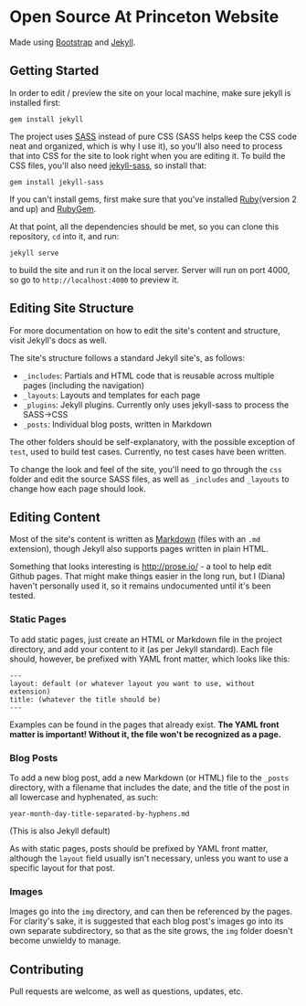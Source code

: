 # Open Source At Princeton Website

Made using [Bootstrap](http://getbootstrap.com) and [Jekyll](http://jekyllrb.com/).

## Getting Started

In order to edit / preview the site on your local machine, make sure jekyll is installed first:

	gem install jekyll

The project uses [SASS](http://sass-lang.com/) instead of pure CSS (SASS helps keep the CSS code neat and organized, which is why I use it), so you'll also need to process that into CSS for the site to look right when you are editing it. To build the CSS files, you'll also need [jekyll-sass](https://github.com/noct/jekyll-sass), so install that:
	
	gem install jekyll-sass
	
If you can't install gems, first make sure that you've installed [Ruby](https://www.ruby-lang.org/en/)(version 2 and up) and [RubyGem](https://rubygems.org/pages/download).

At that point, all the dependencies should be met, so you can clone this repository, `cd` into it, and run:

	jekyll serve

to build the site and run it on the local server. Server will run on port 4000, so go to `http://localhost:4000` to preview it.

## Editing Site Structure

For more documentation on how to edit the site's content and structure, visit Jekyll's docs as well.

The site's structure follows a standard Jekyll site's, as follows:

* `_includes`: Partials and HTML code that is reusable across multiple pages (including the navigation)
* `_layouts`: Layouts and templates for each page
* `_plugins`: Jekyll plugins. Currently only uses jekyll-sass to process the SASS->CSS
* `_posts`: Individual blog posts, written in Markdown

The other folders should be self-explanatory, with the possible exception of `test`, used to build test cases. Currently, no test cases have been written.

To change the look and feel of the site, you'll need to go through the `css` folder and edit the source SASS files, as well as `_includes` and `_layouts` to change how each page should look.

## Editing Content

Most of the site's content is written as [Markdown](http://daringfireball.net/projects/markdown/) (files with an `.md` extension), though Jekyll also supports pages written in plain HTML.

Something that looks interesting is http://prose.io/ - a tool to help edit Github pages. That might make things easier in the long run, but I (Diana) haven't personally used it, so it remains undocumented until it's been tested.

### Static Pages

To add static pages, just create an HTML or Markdown file in the project directory, and add your content to it (as per Jekyll standard). Each file should, however, be prefixed with YAML front matter, which looks like this:

```
---
layout: default (or whatever layout you want to use, without extension)
title: (whatever the title should be)
---
```

Examples can be found in the pages that already exist. **The YAML front matter is important! Without it, the file won't be recognized as a page.**

### Blog Posts

To add a new blog post, add a new Markdown (or HTML) file to the `_posts` directory, with a filename that includes the date, and the title of the post in all lowercase and hyphenated, as such:

	year-month-day-title-separated-by-hyphens.md

(This is also Jekyll default)

As with static pages, posts should be prefixed by YAML front matter, although the `layout` field usually isn't necessary, unless you want to use a specific layout for that post.

### Images

Images go into the `img` directory, and can then be referenced by the pages. For clarity's sake, it is suggested that each blog post's images go into its own separate subdirectory, so that as the site grows, the `img` folder doesn't become unwieldy to manage.

## Contributing

Pull requests are welcome, as well as questions, updates, etc.
